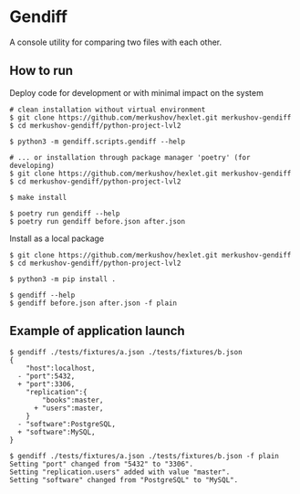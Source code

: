 # Gendiff

A console utility for comparing two files with each other.

## How to run

Deploy code for development or with minimal impact on the system

```
# clean installation without virtual environment
$ git clone https://github.com/merkushov/hexlet.git merkushov-gendiff
$ cd merkushov-gendiff/python-project-lvl2

$ python3 -m gendiff.scripts.gendiff --help

# ... or installation through package manager 'poetry' (for developing)
$ git clone https://github.com/merkushov/hexlet.git merkushov-gendiff
$ cd merkushov-gendiff/python-project-lvl2

$ make install

$ poetry run gendiff --help
$ poetry run gendiff before.json after.json
```

Install as a local package

```
$ git clone https://github.com/merkushov/hexlet.git merkushov-gendiff
$ cd merkushov-gendiff/python-project-lvl2

$ python3 -m pip install .

$ gendiff --help
$ gendiff before.json after.json -f plain
```

## Example of application launch

```
$ gendiff ./tests/fixtures/a.json ./tests/fixtures/b.json 
{
    "host":localhost,
  - "port":5432,
  + "port":3306,
    "replication":{
        "books":master,
      + "users":master,
    }
  - "software":PostgreSQL,
  + "software":MySQL,
}

$ gendiff ./tests/fixtures/a.json ./tests/fixtures/b.json -f plain
Setting "port" changed from "5432" to "3306".
Setting "replication.users" added with value "master".
Setting "software" changed from "PostgreSQL" to "MySQL".

```
